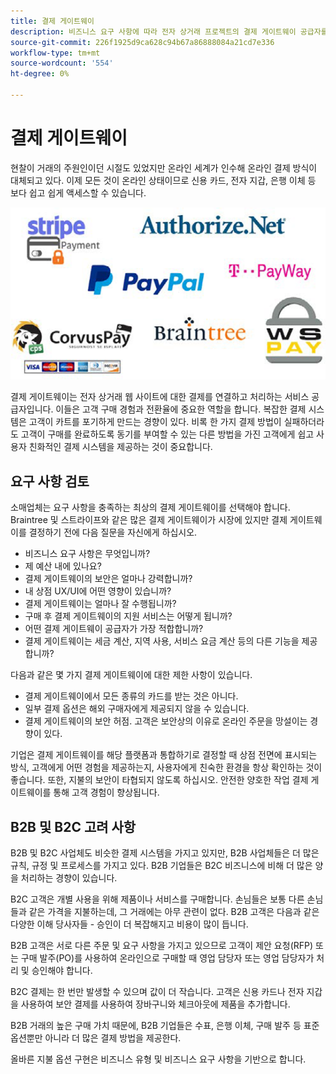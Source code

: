 ```yaml
---
title: 결제 게이트웨이
description: 비즈니스 요구 사항에 따라 전자 상거래 프로젝트의 결제 게이트웨이 공급자를 선택하십시오.
source-git-commit: 226f1925d9ca628c94b67a86888084a21cd7e336
workflow-type: tm+mt
source-wordcount: '554'
ht-degree: 0%

---
```



# 결제 게이트웨이

현찰이 거래의 주원인이던 시절도 있었지만 온라인 세계가 인수해 온라인 결제 방식이 대체되고 있다. 이제 모든 것이 온라인 상태이므로 신용 카드, 전자 지갑, 은행 이체 등 보다 쉽고 쉽게 액세스할 수 있습니다.

![결제 게이트웨이 공급자 로고](../../assets/playbooks/payment-gateways.png)

결제 게이트웨이는 전자 상거래 웹 사이트에 대한 결제를 연결하고 처리하는 서비스 공급자입니다. 이들은 고객 구매 경험과 전환율에 중요한 역할을 합니다. 복잡한 결제 시스템은 고객이 카트를 포기하게 만드는 경향이 있다. 비록 한 가지 결제 방법이 실패하더라도 고객이 구매를 완료하도록 동기를 부여할 수 있는 다른 방법을 가진 고객에게 쉽고 사용자 친화적인 결제 시스템을 제공하는 것이 중요합니다.

## 요구 사항 검토

소매업체는 요구 사항을 충족하는 최상의 결제 게이트웨이를 선택해야 합니다. Braintree 및 스트라이프와 같은 많은 결제 게이트웨이가 시장에 있지만 결제 게이트웨이를 결정하기 전에 다음 질문을 자신에게 하십시오.

- 비즈니스 요구 사항은 무엇입니까?
- 제 예산 내에 있나요?
- 결제 게이트웨이의 보안은 얼마나 강력합니까?
- 내 상점 UX/UI에 어떤 영향이 있습니까?
- 결제 게이트웨이는 얼마나 잘 수행됩니까?
- 구매 후 결제 게이트웨이의 지원 서비스는 어떻게 됩니까?
- 어떤 결제 게이트웨이 공급자가 가장 적합합니까?
- 결제 게이트웨이는 세금 계산, 지역 사용, 서비스 요금 계산 등의 다른 기능을 제공합니까?

다음과 같은 몇 가지 결제 게이트웨이에 대한 제한 사항이 있습니다.

- 결제 게이트웨이에서 모든 종류의 카드를 받는 것은 아니다.
- 일부 결제 옵션은 해외 구매자에게 제공되지 않을 수 있습니다.
- 결제 게이트웨이의 보안 허점. 고객은 보안상의 이유로 온라인 주문을 망설이는 경향이 있다.

기업은 결제 게이트웨이를 해당 플랫폼과 통합하기로 결정할 때 상점 전면에 표시되는 방식, 고객에게 어떤 경험을 제공하는지, 사용자에게 친숙한 환경을 항상 확인하는 것이 좋습니다. 또한, 지불의 보안이 타협되지 않도록 하십시오. 안전한 양호한 작업 결제 게이트웨이를 통해 고객 경험이 향상됩니다.

## B2B 및 B2C 고려 사항

B2B 및 B2C 사업체도 비슷한 결제 시스템을 가지고 있지만, B2B 사업체들은 더 많은 규칙, 규정 및 프로세스를 가지고 있다. B2B 기업들은 B2C 비즈니스에 비해 더 많은 양을 처리하는 경향이 있습니다.

B2C 고객은 개별 사용을 위해 제품이나 서비스를 구매합니다. 손님들은 보통 다른 손님들과 같은 가격을 지불하는데, 그 거래에는 아무 관련이 없다. B2B 고객은 다음과 같은 다양한
이해 당사자들 - 승인이 더 복잡해지고 비용이 많이 듭니다.

B2B 고객은 서로 다른 주문 및 요구 사항을 가지고 있으므로 고객이 제안 요청(RFP) 또는 구매 발주(PO)를 사용하여 온라인으로 구매할 때 영업 담당자 또는 영업 담당자가 처리 및 승인해야 합니다.

B2C 결제는 한 번만 발생할 수 있으며 값이 더 작습니다. 고객은 신용 카드나 전자 지갑을 사용하여 보안 결제를 사용하여 장바구니와 체크아웃에 제품을 추가합니다.

B2B 거래의 높은 구매 가치 때문에, B2B 기업들은 수표, 은행 이체, 구매 발주 등 표준 옵션뿐만 아니라 더 많은 결제 방법을 제공한다.

올바른 지불 옵션 구현은 비즈니스 유형 및 비즈니스 요구 사항을 기반으로 합니다.
